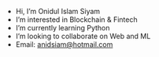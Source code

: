- Hi, I’m Onidul Islam Siyam
- I’m interested in Blockchain & Fintech
- I’m currently learning Python
- I’m looking to collaborate on Web and ML
- Email: anidsiam@hotmail.com

<!---
anidsiam/anidsiam is a ✨ special ✨ repository because its `README.md` (this file) appears on your GitHub profile.
You can click the Preview link to take a look at your changes.
--->
